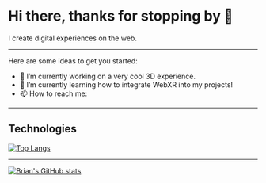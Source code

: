 # Hi there, thanks for stopping by 👋

I create digital experiences on the web.

---

Here are some ideas to get you started:

- 🔭 I’m currently working on a very cool 3D experience.
- 🌱 I’m currently learning how to integrate WebXR into my projects!
- 📫 How to reach me: 

---

## Technologies

[![Top Langs](https://github-readme-stats.vercel.app/api/top-langs/?username=bbawuah&hide=objective-c,starlark,ruby,css,html,handlebars&show_icons=true&theme=dracula)](https://github.com/anuraghazra/github-readme-stats)

---

[![Brian's GitHub stats](https://github-readme-stats.vercel.app/api?username=bbawuah&show_icons=true&theme=dracula)](https://github.com/anuraghazra/github-readme-stats)
